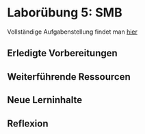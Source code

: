 # Laborübung 5: SMB
Vollständige Aufgabenstellung findet man [hier](https://gitlab.com/alptbz/m123/-/blob/main/07_Datei%C3%BCbertragung/02_NAS.md)

## Erledigte Vorbereitungen


## Weiterführende Ressourcen 
## Neue Lerninhalte


## Reflexion
